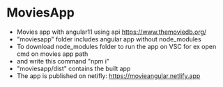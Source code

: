 # MoviesApp
- Movies app with angular11 using api https://www.themoviedb.org/
- "moviesapp" folder includes angular app without node_modules
- To download node_modules folder to run the app on VSC for ex open cmd on movies app path
- and write this command "npm i"
- "moviesapp/dist" contains the built app
- The app is published on netifly: https://movieangular.netlify.app
